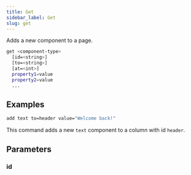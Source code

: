 ```yaml
---
title: Get
sidebar_label: Get
slug: get
---
```


Adds a new component to a page.

```bash
get <component-type>
  [id=<string>]
  [to=<string>]
  [at=<int>]
  property1=value
  property2=value
  ...
```

## Examples

```bash
add text to=header value="Welcome back!"
```

This command adds a new `text` component to a column with id `header`.

## Parameters

### id
